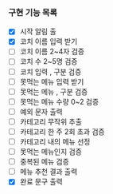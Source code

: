 ### 구현 기능 목록
- [x] 시작 알림 출
- [x] 코치 이름 입력 받기
- [ ] 코치 이름 2~4자 검증
- [ ] 코치 수 2~5명 검증
- [ ] 코치 입력 , 구분 검증
- [ ] 못먹는 메뉴 입력 받기
- [ ] 못먹는 메뉴 , 구분 검증
- [ ] 못먹는 메뉴 수량 0~2 검증
- [ ] 예외 문자 출력
- [ ] 카테고리 무작위 추출
- [ ] 카테고리 한 주 2회 초과 검증
- [ ] 카테고리 내의 메뉴 선정
- [ ] 못먹는 메뉴인지 검증
- [ ] 중복된 메뉴 검증
- [ ] 메뉴 추천 결과 출력
- [x] 완료 문구 출력
